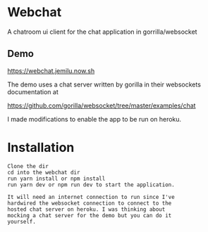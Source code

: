 # Webchat
A chatroom ui client for the chat application in 
gorrilla/websocket

## Demo 
https://webchat.jemilu.now.sh

The demo uses a chat server written by gorilla in
their websockets documentation at

https://github.com/gorilla/websocket/tree/master/examples/chat

I made modifications to enable the app to be run
on heroku.

# Installation
    Clone the dir
    cd into the webchat dir
    run yarn install or npm install
    run yarn dev or npm run dev to start the application.

    It will need an internet connection to run since I've
    hardwired the websocket connection to connect to the
    hosted chat server on heroku. I was thinking about
    mocking a chat server for the demo but you can do it
    yourself. 

